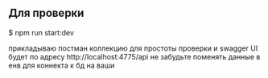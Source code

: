 ## Для проверки

$ npm run start:dev

прикладываю постман коллекцию для простоты проверки и swagger UI будет по адресу http://localhost:4775/api
не забудьте поменять данные в енв для коннекта к бд на ваши
